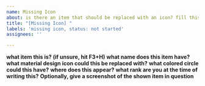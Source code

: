```yaml
---
name: Missing Icon
about: is there an item that should be replaced with an icon? fill this form
title: "[Missing Icon] "
labels: 'missing icon, status: not started'
assignees: ''

---
```


**what item this is? (if unsure, hit F3+H)** 
**what name does this item have?** 
**what material design icon could this be replaced with?** 
**what colored circle could this have?** 
**where does this appear?** 
**what rank are you at the time of writing this?** 
**Optionally, give a screenshot of the shown item in question**
